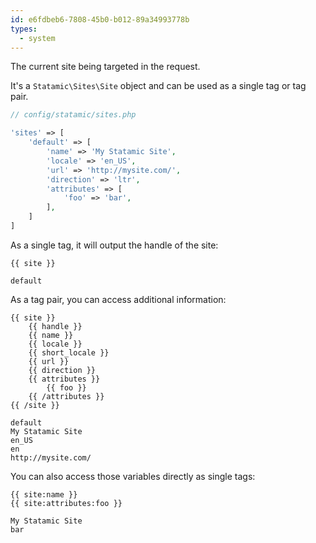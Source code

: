 ```yaml
---
id: e6fdbeb6-7808-45b0-b012-89a34993778b
types:
  - system
---
```

The current site being targeted in the request.

It's a `Statamic\Sites\Site` object and can be used as a single tag or tag pair.

``` php
// config/statamic/sites.php

'sites' => [
    'default' => [
        'name' => 'My Statamic Site',
        'locale' => 'en_US',
        'url' => 'http://mysite.com/',
        'direction' => 'ltr',
        'attributes' => [
            'foo' => 'bar',
        ],
    ]
]
```

As a single tag, it will output the handle of the site:

```
{{ site }}
```

``` output
default
```

As a tag pair, you can access additional information:

```
{{ site }}
    {{ handle }}
    {{ name }}
    {{ locale }}
    {{ short_locale }}
    {{ url }}
    {{ direction }}
    {{ attributes }}
        {{ foo }}
    {{ /attributes }}
{{ /site }}
```

``` output
default
My Statamic Site
en_US
en
http://mysite.com/
```

You can also access those variables directly as single tags:

```
{{ site:name }}
{{ site:attributes:foo }}
```

``` output
My Statamic Site
bar
```
